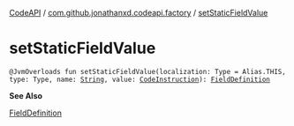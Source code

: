 [CodeAPI](../index.md) / [com.github.jonathanxd.codeapi.factory](index.md) / [setStaticFieldValue](.)

# setStaticFieldValue

`@JvmOverloads fun setStaticFieldValue(localization: Type = Alias.THIS, type: Type, name: `[`String`](https://kotlinlang.org/api/latest/jvm/stdlib/kotlin/-string/index.html)`, value: `[`CodeInstruction`](../com.github.jonathanxd.codeapi/-code-instruction.md)`): `[`FieldDefinition`](../com.github.jonathanxd.codeapi.base/-field-definition/index.md)

**See Also**

[FieldDefinition](../com.github.jonathanxd.codeapi.base/-field-definition/index.md)

